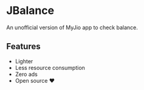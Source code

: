 # JBalance



An unofficial version of MyJio app to check balance.

## Features

- Lighter
- Less resource consumption
- Zero ads
- Open source ❤️
